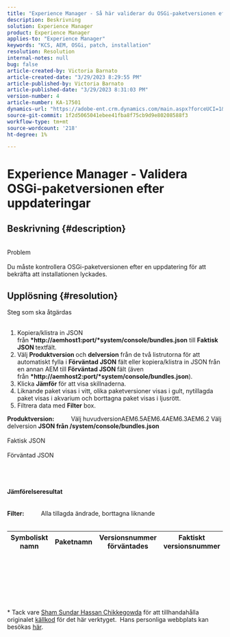 ```yaml
---
title: "Experience Manager - Så här validerar du OSGi-paketversionen efter uppdateringar"
description: Beskrivning
solution: Experience Manager
product: Experience Manager
applies-to: "Experience Manager"
keywords: "KCS, AEM, OSGi, patch, installation"
resolution: Resolution
internal-notes: null
bug: false
article-created-by: Victoria Barnato
article-created-date: "3/29/2023 8:29:55 PM"
article-published-by: Victoria Barnato
article-published-date: "3/29/2023 8:31:03 PM"
version-number: 4
article-number: KA-17501
dynamics-url: "https://adobe-ent.crm.dynamics.com/main.aspx?forceUCI=1&pagetype=entityrecord&etn=knowledgearticle&id=289ee872-70ce-ed11-b597-6045bd006268"
source-git-commit: 1f2d5065041ebee41fba8f75cb9d9e80208588f3
workflow-type: tm+mt
source-wordcount: '218'
ht-degree: 1%

---
```


# Experience Manager - Validera OSGi-paketversionen efter uppdateringar

## Beskrivning {#description}

<br>Problem<br><br>
Du måste kontrollera OSGi-paketversionen efter en uppdatering för att bekräfta att installationen lyckades.


## Upplösning {#resolution}

Steg som ska åtgärdas<br><br>
1. Kopiera/klistra in JSON från <b>*http://aemhost1:port/*system/console/bundles.json</b> till <b>Faktisk JSON </b>textfält.
2. Välj <b>Produktversion </b>och <b>delversion</b> från de två listrutorna för att automatiskt fylla i <b>Förväntad JSON</b> fält<b> </b>eller kopiera/klistra in JSON från en annan AEM till <b>Förväntad JSON </b>fält (även från <b>*http://aemhost2:port/*system/console/bundles.json</b>).
3. Klicka <b>Jämför</b> för att visa skillnaderna.
4. Liknande paket visas i vitt, olika paketversioner visas i gult, nytillagda paket visas i akvarium och borttagna paket visas i ljusrött.
5. Filtrera data med <b>Filter</b> box.

<b>Produktversion:</b>          Välj huvudversionAEM6.5AEM6.4AEM6.3AEM6.2 Välj delversion
<b>JSON från /system/console/bundles.json</b><br><br>Faktisk JSON <br><br>Förväntad JSON <br>
<br> <br><br><br><b>Jämförelseresultat</b><br><br> <br><b>Filter:</b>          Alla tillagda ändrade, borttagna liknande     <br><br>

| Symboliskt namn | Paketnamn | Versionsnummer förväntades | Faktiskt versionsnummer |
| --- | --- | --- | --- |

<br><br><br><br> <br><br>




\* Tack vare [Sham Sundar Hassan Chikkegowda](https://www.linkedin.com/in/sham-sundar-hassan-chikkegowda-6b03a517) för att tillhandahålla originalet [källkod](https://github.com/Schikkeg/schikkeg.github.io/blob/master/tools/coi.html) för det här verktyget.  Hans personliga webbplats kan besökas [här](https://www.aemstuff.com/).
